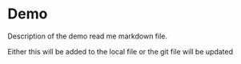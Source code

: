 # Demo

Description of the demo read me markdown file.


Either this will be added to the local file or the git file will be updated
